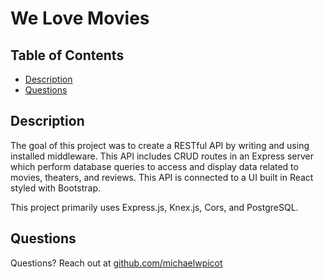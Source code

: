 # We Love Movies

## Table of Contents
* [Description](#description)
* [Questions](#questions)

## Description
The goal of this project was to create a RESTful API by writing and using installed middleware. This API includes CRUD routes in an Express server which perform database queries to access and display data related to movies, theaters, and reviews. This API is connected to a UI built in React styled with Bootstrap.

This project primarily uses Express.js, Knex.js, Cors, and PostgreSQL.
## Questions
Questions? Reach out at [github.com/michaelwpicot](github.com/michaelwpicot)
